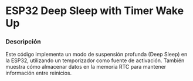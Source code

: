 # ESP32 Deep Sleep with Timer Wake Up

### Descripción

Este código implementa un modo de suspensión profunda (Deep Sleep) en la ESP32, utilizando un temporizador como fuente de activación. También muestra cómo almacenar datos en la memoria RTC para mantener información entre reinicios.